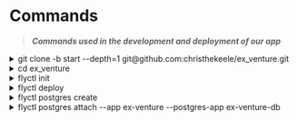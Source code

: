 Commands
========

> ***Commands used in the development and deployment of our app***

<details>
    <summary>git clone -b start --depth=1 git@github.com:christhekeele/ex_venture.git</summary>

```
Cloning into 'ex_venture'...
remote: Enumerating objects: 425, done.
remote: Counting objects: 100% (425/425), done.
remote: Compressing objects: 100% (389/389), done.
remote: Total 425 (delta 36), reused 288 (delta 19), pack-reused 0
Receiving objects: 100% (425/425), 753.38 KiB | 1.64 MiB/s, done.
Resolving deltas: 100% (36/36), done.
```

</details>

<details>
    <summary>cd ex_venture</summary>
</details>

<details>
    <summary>flyctl init</summary>

```
? App Name (leave blank to use an auto-generated name) ex-venture

Automatically selected personal organization

? Select builder: Dockerfile
    (Do not set a builder and use the existing Dockerfile)
? Select Internal Port: 4000
New app created
Name         = ex-venture
Organization = personal
Version      = 0
Status       =
Hostname     = <empty>

App will initially deploy to sea (Seattle, Washington (US)) region

Wrote config file fly.toml
```

</details>

<details>
    <summary>flyctl deploy</summary>

    Without environment vars configured:
  
  ```
   Application ex_venture exited: ExVenture.Application.start(:normal, []) returned an error: shutdown: failed to start child: ExVenture.Repo
   ENV vars not set: DATABASE_URL, POOL_SIZE
    ** (Vapor.LoadError) There were errors loading configuration:
        (vapor 0.10.0) lib/vapor.ex:42: Vapor.load!/1

  ***v0 failed - Failed due to unhealthy allocations - no stable job version to auto revert to
  ```

</details>

<details>
    <summary>flyctl postgres create</summary>

```
  ? App name: ex-venture-db
  Automatically selected personal organization
  ? Select region: sea (Seattle, Washington (US))
  ? Select VM size: shared-cpu-1x - 256
  ? Volume size (GB): 10
  Creating postgres cluster ex-venture-db in organization personal
  Postgres cluster ex-venture-db created
    Username:    postgres
    Password:    ********
    Hostname:    ex-venture-db.internal
    Proxy Port:  5432
    PG Port: 5433
  Save your credentials in a secure place, you won't be able to see them again!

  Monitoring Deployment
  You can detach the terminal anytime without stopping the deployment

  2 desired, 2 placed, 2 healthy, 0 unhealthy [health checks: 6 total, 6 passing]
  --> v0 deployed successfully

  Connect to postgres
  Any app within the personal organization can connect to postgres using the above credentials and the hostname "ex-venture-db.internal."
  For example: postgres://postgres:********@ex-venture-db.internal:5432
  ```

</details>

<details>
    <summary>flyctl postgres attach --app ex-venture --postgres-app ex-venture-db</summary>

```
Postgres cluster ex-venture-db is now attached to ex-venture
The following secret was added to ex-venture:
    DATABASE_URL=postgres://ex_venture_****:********@ex-venture-db.internal:5432/ex_venture?sslmode=disable
```

</details>
